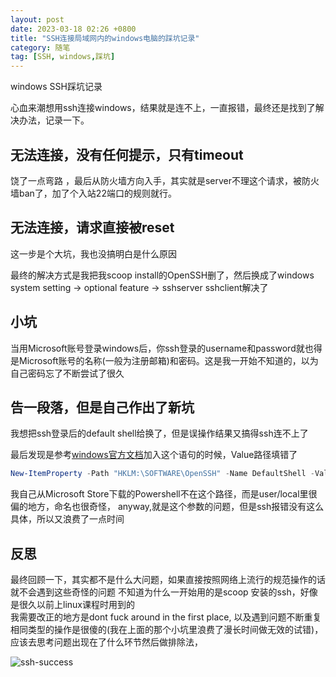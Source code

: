 ```yaml
---
layout: post
date: 2023-03-18 02:26 +0800
title: "SSH连接局域网内的windows电脑的踩坑记录"
category: 随笔
tag: [SSH, windows,踩坑]
---
```

windows SSH踩坑记录

心血来潮想用ssh连接windows，结果就是连不上，一直报错，最终还是找到了解决办法，记录一下。   
## 无法连接，没有任何提示，只有timeout  

饶了一点弯路 ，最后从防火墙方向入手，其实就是server不理这个请求，被防火墙ban了，加了个入站22端口的规则就行。

## 无法连接，请求直接被reset

这一步是个大坑，我也没搞明白是什么原因  

最终的解决方式是我把我scoop install的OpenSSH删了，然后换成了windows system setting -> optional feature ->  sshserver sshclient解决了

## 小坑

当用Microsoft账号登录windows后，你ssh登录的username和password就也得是Microsoft账号的名称(一般为注册邮箱)和密码。这是我一开始不知道的，以为自己密码忘了不断尝试了很久

## 告一段落，但是自己作出了新坑

我想把ssh登录后的default shell给换了，但是误操作结果又搞得ssh连不上了  

最后发现是参考[windows官方文档](https://learn.microsoft.com/en-us/windows-server/administration/openssh/openssh_server_configuration)加入这个语句的时候，Value路径填错了

```powershell
New-ItemProperty -Path "HKLM:\SOFTWARE\OpenSSH" -Name DefaultShell -Value "C:\Windows\System32\WindowsPowerShell\v1.0\powershell.exe" -PropertyType String -Force
```

我自己从Microsoft Store下载的Powershell不在这个路径，而是user/local里很偏的地方，命名也很奇怪，
anyway,就是这个参数的问题，但是ssh报错没有这么具体，所以又浪费了一点时间

## 反思

最终回顾一下，其实都不是什么大问题，如果直接按照网络上流行的规范操作的话就不会遇到这些奇怪的问题
不知道为什么一开始用的是scoop 安装的ssh，好像是很久以前上linux课程时用到的  
我需要改正的地方是dont fuck around in the first place, 以及遇到问题不断重复相同类型的操作是很傻的(我在上面的那个小坑里浪费了漫长时间做无效的试错)，应该去思考问题出现在了什么环节然后做排除法，

![ssh-success](https://cdn.statically.io/gh/TonyMarsh31/image-hosting@master/Miscellaneous/ssh-success.5aoj6tyujx80.webp)

